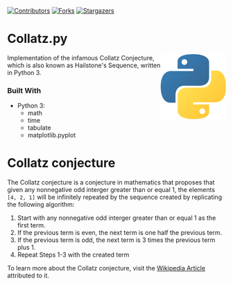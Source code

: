 [![Contributors][contributors-shield]][contributors-url]
[![Forks][forks-shield]][forks-url]
[![Stargazers][stars-shield]][stars-url]

# Collatz.py

[<img src="assets/img/python-logo.png" align="right" width="150">](https://github.com/Kaweees/Collatz.py)

Implementation of the infamous Collatz Conjecture, which is also known as Hailstone's Sequence, written in Python 3.

### Built With

 - Python 3:
   - math
   - time
   - tabulate
   - matplotlib.pyplot


# Collatz conjecture
The Collatz conjecture is a conjecture in mathematics that proposes that given any nonnegative odd interger greater than or equal 1, the elements ```[4, 2, 1]``` will be infinitely repeated by the sequence created by replicating the following algorithm:
 1. Start with any nonnegative odd interger greater than or equal 1 as the first term.
 2. If the previous term is even, the next term is one half the previous term.
 3. If the previous term is odd, the next term is 3 times the previous term plus 1.
 4. Repeat Steps 1-3 with the created term

To learn more about the Collatz conjecture, visit the [Wikipedia Article](https://en.wikipedia.org/wiki/Collatz_conjecture) attributed to it.

[contributors-shield]: https://img.shields.io/github/contributors/Kaweees/Collatz.py.svg?style=for-the-badge
[contributors-url]: https://github.com/Kaweees/Collatz.py/graphs/contributors
[forks-shield]: https://img.shields.io/github/forks/Kaweees/Collatz.py.svg?style=for-the-badge
[forks-url]: https://github.com/Kaweees/Collatz.py/network/members
[stars-shield]: https://img.shields.io/github/stars/Kaweees/Collatz.py.svg?style=for-the-badge
[stars-url]: https://github.com/Kaweees/Collatz.py/stargazers

